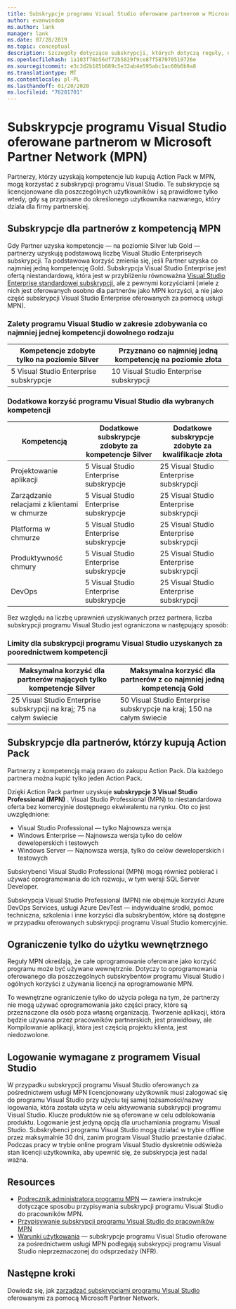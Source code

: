 ```yaml
---
title: Subskrypcje programu Visual Studio oferowane partnerom w Microsoft Partner Network (MPN)
author: evanwindom
ms.author: lank
manager: lank
ms.date: 07/28/2019
ms.topic: conceptual
description: Szczegóły dotyczące subskrypcji, których dotyczą reguły, oraz liczbę subskrypcji oferowanych w programie MPN.
ms.openlocfilehash: 1a103f76b56df72b5829f9ce87f587070519726e
ms.sourcegitcommit: e3c3d2b185b689c5e32ab4e595abc1ac60b6b9a8
ms.translationtype: MT
ms.contentlocale: pl-PL
ms.lasthandoff: 01/20/2020
ms.locfileid: "76281701"
---
```

# <a name="visual-studio-subscriptions-offered-to-partners-in-the-microsoft-partner-network-mpn"></a>Subskrypcje programu Visual Studio oferowane partnerom w Microsoft Partner Network (MPN)

Partnerzy, którzy uzyskają kompetencje lub kupują Action Pack w MPN, mogą korzystać z subskrypcji programu Visual Studio. Te subskrypcje są licencjonowane dla poszczególnych użytkowników i są prawidłowe tylko wtedy, gdy są przypisane do określonego użytkownika nazwanego, który działa dla firmy partnerskiej.

## <a name="subscriptions-for-partners-with-an-mpn-competency"></a>Subskrypcje dla partnerów z kompetencją MPN

Gdy Partner uzyska kompetencje — na poziomie Silver lub Gold — partnerzy uzyskują podstawową liczbę Visual Studio Enterpriseych subskrypcji. Ta podstawowa korzyść zmienia się, jeśli Partner uzyska co najmniej jedną kompetencję Gold. Subskrypcja Visual Studio Enterprise jest ofertą niestandardową, która jest w przybliżeniu równoważna [Visual Studio Enterprise standardowej subskrypcji](https://visualstudio.microsoft.com/vs/pricing/), ale z pewnymi korzyściami (wiele z nich jest oferowanych osobno dla partnerów jako MPN korzyści, a nie jako część subskrypcji Visual Studio Enterprise oferowanych za pomocą usługi MPN).

### <a name="core-visual-studio-benefit-for-earning-at-least-one-competency-of-any-kind"></a>Zalety programu Visual Studio w zakresie zdobywania co najmniej jednej kompetencji dowolnego rodzaju

| Kompetencje zdobyte tylko na poziomie Silver               | Przyznano co najmniej jedną kompetencję na poziomie złota   |
|------------------------------------------------------------|----------------------------------------------------|
| 5 Visual Studio Enterprise subskrypcje                   | 10 Visual Studio Enterprise subskrypcji          |

### <a name="additional-visual-studio-benefit-for-select-competencies"></a>Dodatkowa korzyść programu Visual Studio dla wybranych kompetencji

| Kompetencją                                  | Dodatkowe subskrypcje zdobyte za kompetencje **Silver** | Dodatkowe subskrypcje zdobyte za kwalifikacje **złota** |
|---------------------------------------------|-----------------------------------------------------------|---------------------------------------------------------|
| Projektowanie aplikacji                     | 5 Visual Studio Enterprise subskrypcje                  | 25 Visual Studio Enterprise subskrypcji               |
| Zarządzanie relacjami z klientami w chmurze      | 5 Visual Studio Enterprise subskrypcje                  | 25 Visual Studio Enterprise subskrypcji               |
| Platforma w chmurze                              | 5 Visual Studio Enterprise subskrypcje                  | 25 Visual Studio Enterprise subskrypcji               |
| Produktywność chmury                          | 5 Visual Studio Enterprise subskrypcje                  | 25 Visual Studio Enterprise subskrypcji               |
| DevOps                                      | 5 Visual Studio Enterprise subskrypcje                  | 25 Visual Studio Enterprise subskrypcji                |

Bez względu na liczbę uprawnień uzyskiwanych przez partnera, liczba subskrypcji programu Visual Studio jest ograniczona w następujący sposób:

### <a name="limits-for-visual-studio-subscriptions-earned-through-competencies"></a>Limity dla subskrypcji programu Visual Studio uzyskanych za poorednictwem kompetencji

| Maksymalna korzyść dla partnerów mających tylko kompetencje Silver                   | Maksymalna korzyść dla partnerów z co najmniej jedną kompetencją Gold               |
|------------------------------------------------------------------------------|------------------------------------------------------------------------------|
| 25 Visual Studio Enterprise subskrypcji na kraj; 75 na całym świecie          | 50 Visual Studio Enterprise subskrypcje na kraj; 150 na całym świecie         |

## <a name="subscriptions-for-partners-purchasing-the-action-pack"></a>Subskrypcje dla partnerów, którzy kupują Action Pack

Partnerzy z kompetencją mają prawo do zakupu Action Pack. Dla każdego partnera można kupić tylko jeden Action Pack.

Dzięki Action Pack partner uzyskuje **subskrypcje 3 Visual Studio Professional (MPN)** . Visual Studio Professional (MPN) to niestandardowa oferta bez komercyjnie dostępnego ekwiwalentu na rynku. Oto co jest uwzględnione:

- Visual Studio Professional — tylko Najnowsza wersja
- Windows Enterprise — Najnowsza wersja tylko do celów deweloperskich i testowych
- Windows Server — Najnowsza wersja, tylko do celów deweloperskich i testowych

Subskrybenci Visual Studio Professional (MPN) mogą również pobierać i używać oprogramowania do ich rozwoju, w tym wersji SQL Server Developer.

Subskrypcja Visual Studio Professional (MPN) nie obejmuje korzyści Azure DevOps Services, usługi Azure DevTest — indywidualne środki, pomoc techniczna, szkolenia i inne korzyści dla subskrybentów, które są dostępne w przypadku oferowanych subskrypcji programu Visual Studio komercyjnie.

## <a name="internal-use-only-restriction"></a>Ograniczenie tylko do użytku wewnętrznego

Reguły MPN określają, że całe oprogramowanie oferowane jako korzyść programu może być używane wewnętrznie. Dotyczy to oprogramowania oferowanego dla poszczególnych subskrybentów programu Visual Studio i ogólnych korzyści z używania licencji na oprogramowanie MPN.

To wewnętrzne ograniczenie tylko do użycia polega na tym, że partnerzy nie mogą używać oprogramowania jako części pracy, które są przeznaczone dla osób poza własną organizacją. Tworzenie aplikacji, która będzie używana przez pracowników partnerskich, jest prawidłowy, ale Kompilowanie aplikacji, która jest częścią projektu klienta, jest niedozwolone.

## <a name="sign-in-required-with-visual-studio"></a>Logowanie wymagane z programem Visual Studio

W przypadku subskrypcji programu Visual Studio oferowanych za pośrednictwem usługi MPN licencjonowany użytkownik musi zalogować się do programu Visual Studio przy użyciu tej samej tożsamości/nazwy logowania, która została użyta w celu aktywowania subskrypcji programu Visual Studio. Klucze produktów nie są oferowane w celu odblokowania produktu. Logowanie jest jedyną opcją dla uruchamiania programu Visual Studio. Subskrybenci programu Visual Studio mogą działać w trybie offline przez maksymalnie 30 dni, zanim program Visual Studio przestanie działać. Podczas pracy w trybie online program Visual Studio dyskretnie odświeża stan licencji użytkownika, aby upewnić się, że subskrypcja jest nadal ważna.

## <a name="resources"></a>Resources

- [Podręcznik administratora programu MPN](https://assets.microsoft.com/en-us/Program-Administrator-Guide-to-Software-and-Online-Services-Benefits_1.pdf) — zawiera instrukcje dotyczące sposobu przypisywania subskrypcji programu Visual Studio do pracowników MPN.
- [Przypisywanie subskrypcji programu Visual Studio do pracowników MPN](manage-mpn-subscriptions.md)
- [Warunki użytkowania](https://www.microsoft.com/useterms/) — subskrypcje programu Visual Studio oferowane za pośrednictwem usługi MPN podlegają subskrypcji programu Visual Studio nieprzeznaczonej do odsprzedaży (NFR).

## <a name="next-steps"></a>Następne kroki

Dowiedz się, jak [zarządzać subskrypcjami programu Visual Studio](manage-mpn-subscriptions.md) oferowanymi za pomocą Microsoft Partner Network.
